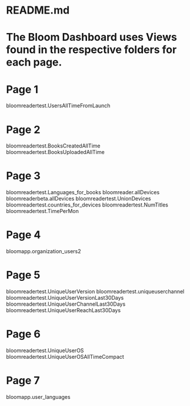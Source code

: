 # README.md 
#
# The Bloom Dashboard uses Views found in the respective folders for each page.
#
# Page 1
bloomreadertest.UsersAllTimeFromLaunch
# Page 2
bloomreadertest.BooksCreatedAllTime 
bloomreadertest.BooksUploadedAllTime 
# Page 3
bloomreadertest.Languages_for_books 
bloomreader.allDevices 
bloomreaderbeta.allDevices 
bloomreadertest.UnionDevices  
bloomreadertest.countries_for_devices
bloomreadertest.NumTitles
bloomreadertest.TimePerMon
# Page 4
bloomapp.organization_users2  
# Page 5
bloomreadertest.UniqueUserVersion
bloomreadertest.uniqueuserchannel
bloomreadertest.UniqueUserVersionLast30Days
bloomreadertest.UniqueUserChannelLast30Days 
bloomreadertest.UniqueUserReachLast30Days   
# Page 6
bloomreadertest.UniqueUserOS 
bloomreadertest.UniqueUserOSAllTimeCompact 
# Page 7
bloomapp.user_languages   